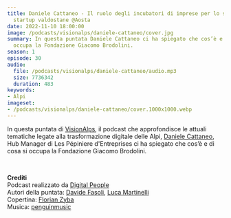 ```yaml
---
title: Daniele Cattaneo - Il ruolo degli incubatori di imprese per lo sviluppo delle
  startup valdostane @Aosta
date: 2022-11-10 18:00:00
image: /podcasts/visionalps/daniele-cattaneo/cover.jpg
summary: In questa puntata Daniele Cattaneo ci ha spiegato che cos’è e di cosa si
  occupa la Fondazione Giacomo Brodolini.
season: 1
episode: 30
audio:
  file: /podcasts/visionalps/daniele-cattaneo/audio.mp3
  size: 7736342
  duration: 483
keywords:
- Alpi
imageset:
- /podcasts/visionalps/daniele-cattaneo/cover.1000x1000.webp
---
```


In questa puntata di [VisionAlps](https://www.visionalps.com/), il podcast che approfondisce le attuali tematiche legate alla trasformazione digitale delle Alpi, [Daniele Cattaneo](https://www.linkedin.com/in/daniele-cattaneo-957098139/), Hub Manager di Les Pépiniere d'Entreprises ci ha spiegato che cos’è e di cosa si occupa la Fondazione Giacomo Brodolini.

<br>

**Crediti**<br>
Podcast realizzato da [Digital People](https://w3id.org/digitalpeople)<br>
Autori della puntata: [Davide Fasoli](https://www.linkedin.com/in/davide-fasoli-2b3246179/), [Luca Martinelli](https://www.linkedin.com/in/luca-martinelli/)<br>
Copertina: [Florian Zyba](https://www.linkedin.com/in/florian-zyba/)<br>
Musica: [penguinmusic](https://pixabay.com/users/penguinmusic-24940186/)